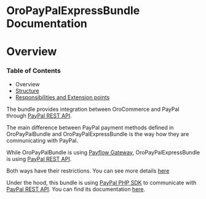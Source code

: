 OroPayPalExpressBundle Documentation
==============================

# Overview #

### Table of Contents ###

- Overview
- [Structure](./structure.md)
- [Responsibilities and Extension points](./extension-points.md)

The bundle provides integration between OroCommerce and PayPal through [PayPal REST API](https://developer.paypal.com/docs/api/overview/).

The main difference between PayPal payment methods defined in OroPayPalBundle and OroPayPalExpressBundle is the way how they are communicating with PayPal.

While OroPayPalBundle is using [Payflow Gateway](https://developer.paypal.com/docs/classic/products/payflow-gateway/),
OroPayPalExpressBundle is using [PayPal REST API](https://developer.paypal.com/docs/api/overview/).

Both ways have their restrictions. You can see more details [here](https://developer.paypal.com/docs/classic/howto_product_matrix)

Under the hood, this bundle is using [PayPal PHP SDK](https://github.com/paypal/PayPal-PHP-SDK) to communicate with [PayPal REST API](https://developer.paypal.com/docs/api/overview/). 
You can find its documentation [here](http://paypal.github.io/PayPal-PHP-SDK/sample/).


